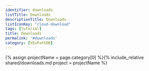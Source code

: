 ```yaml
---
identifier: downloads
listTitle: Downloads
descriptionTitle: Downloads
listIconKey: "cloud-download"
tags: [tutorial]
title: Downloads
permalink: '#downloads'
category: [VEuPathDB]
---
```

{% assign projectName = page.category[0] %}{% include_relative shared/downloads.md project = projectName %}


